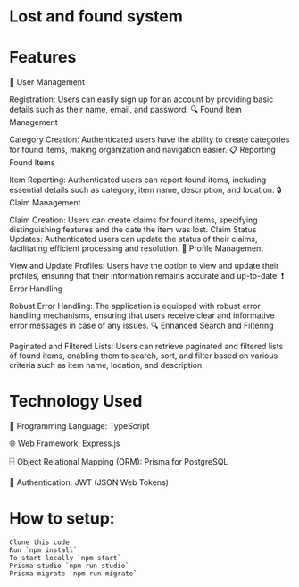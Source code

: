 # Lost and found system


# Features

👤 User Management

Registration: Users can easily sign up for an account by providing basic details such as their name, email, and password.
🔍 Found Item Management

Category Creation: Authenticated users have the ability to create categories for found items, making organization and navigation easier.
📋 Reporting Found Items

Item Reporting: Authenticated users can report found items, including essential details such as category, item name, description, and location.
🔒 Claim Management

Claim Creation: Users can create claims for found items, specifying distinguishing features and the date the item was lost.
Claim Status Updates: Authenticated users can update the status of their claims, facilitating efficient processing and resolution.
👤 Profile Management

View and Update Profiles: Users have the option to view and update their profiles, ensuring that their information remains accurate and up-to-date.
❗ Error Handling

Robust Error Handling: The application is equipped with robust error handling mechanisms, ensuring that users receive clear and informative error messages in case of any issues.
🔍 Enhanced Search and Filtering

Paginated and Filtered Lists: Users can retrieve paginated and filtered lists of found items, enabling them to search, sort, and filter based on various criteria such as item name, location, and description.

# Technology Used

🚀 Programming Language: TypeScript

🌐 Web Framework: Express.js

🗄️ Object Relational Mapping (ORM): Prisma for PostgreSQL

🔐 Authentication: JWT (JSON Web Tokens)

# How to setup:

    Clone this code
    Run `npm install`
    To start locally `npm start`
    Prisma studio `npm run studio`
    Prisma migrate `npm run migrate`

